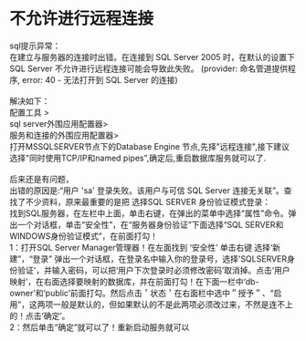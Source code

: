 # 不允许进行远程连接 
sql提示异常：<br>
在建立与服务器的连接时出错。在连接到 SQL Server 2005 时，在默认的设置下 SQL Server 不允许进行远程连接可能会导致此失败。 (provider: 命名管道提供程序, error: 40 - 无法打开到 SQL Server 的连接) <br>
<br>
解决如下：<br>
配置工具 > <br>
sql server外围应用配置器><br>
服务和连接的外围应用配置器><br>
打开MSSQLSERVER节点下的Database Engine 节点,先择"远程连接",接下建议选择"同时使用TCP/IP和named pipes",确定后,重启数据库服务就可以了.<br>
<br>
后来还是有问题，<br>
出错的原因是:“用户 'sa' 登录失败。该用户与可信 SQL Server 连接无关联”。查找了不少资料，原来最重要的是把 选择SQL SERVER 身份验证模式登录：<br>
找到SQL服务器，在左栏中上面，单击右键，在弹出的菜单中选择“属性”命令。弹出一个对话框，单击“安全性”，在“服务器身份验证”下面选择“SQL SERVER和WINDOWS身份验证模式”，在前面打勾！<br>
1：打开SQL Server Manager管理器！在左面找到 ‘安全性’ 单击右键 选择‘新建”，“登录” 弹出一个对话框，在登录名中输入你的登录号，选择'SQLSERVER身份验证'，并输入密码，可以把‘用户下次登录时必须修改密码’取消掉。点击‘用户映射’，在右面选择要映射的数据库，并在前面打勾！在下面一栏中‘db-owner’和‘public’前面打勾。然后点击＇状态＇在右面栏中选中＂授予＂、“启用”，这两项一般是默认的，但如果默认的不是此两项必须改过来，不然是连不上的！点击‘确定’。<br>
 2：然后单击“确定”就可以了！重新启动服务就可以 